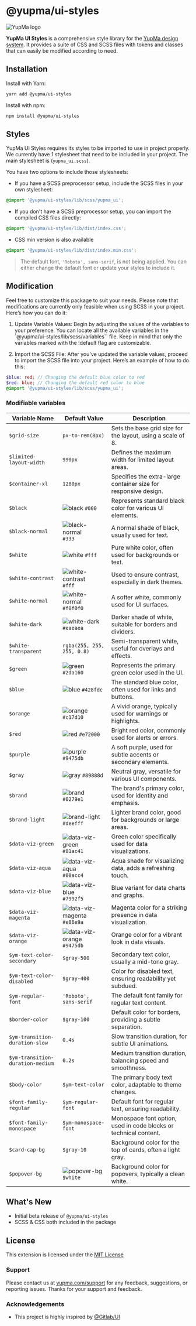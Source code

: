 

# @yupma/ui-styles


![YupMa logo](https://cdn.yupma.com/assets/logo-full.png)


**YupMa UI Styles** is a comprehensive style library for the [YupMa design system](https://www.yupma.com). It provides a suite of CSS and SCSS files with tokens and classes that can easily be modified according to need.

## Installation

Install with Yarn:

```sh
yarn add @yupma/ui-styles
```

Install with npm:

```sh
npm install @yupma/ui-styles
```

## Styles

YupMa UI Styles requires its styles to be imported to use in project properly. We currently have 1 stylesheet that need to be included in your project. The main stylesheet is
(`yupma_ui.scss`).

You have two options to include those stylesheets:

- If you have a SCSS preprocessor setup, include the SCSS files in your own stylesheet:

```scss
@import '@yupma/ui-styles/lib/scss/yupma_ui';
```

- If you don't have a SCSS preprocessor setup, you can import the compiled CSS files directly:

```css
@import '@yupma/ui-styles/lib/dist/index.css';
```

- CSS min version is also available

```css
@import '@yupma/ui-styles/lib/dist/index.min.css';
```

> The default font, `'Roboto', sans-serif`, is not being applied. You can either change the default font or update your styles to include it.

## Modification

Feel free to customize this package to suit your needs. Please note that modifications are currently only feasible when using SCSS in your project. Here’s how you can do it:

1. Update Variable Values: Begin by adjusting the values of the variables to your preference. You can locate all the available variables in the `@yupma/ui-styles/lib/scss/variables`` file. Keep in mind that only the variables marked with the !default flag are customizable.

2. Import the SCSS File: After you've updated the variable values, proceed to import the SCSS file into your project. Here’s an example of how to do this:

```scss
$blue: red; // Changing the default blue color to red
$red: blue; // Changing the default red color to blue
@import '@yupma/ui-styles/lib/scss/yupma_ui';
```

### Modifiable variables

| Variable Name             | Default Value                                       | Description                                                   |
|---------------------------|-----------------------------------------------------|---------------------------------------------------------------|
| `$grid-size`              | `px-to-rem(8px)`                                    | Sets the base grid size for the layout, using a scale of 8.   |
| `$limited-layout-width`   | `990px`                                             | Defines the maximum width for limited layout areas.           |
| `$container-xl`           | `1280px`                                            | Specifies the extra-large container size for responsive design.|
| `$black`                  | ![black](https://via.placeholder.com/10/000000?text=+) `#000` | Represents standard black color for various UI elements.      |
| `$black-normal`           | ![black-normal](https://via.placeholder.com/10/333333?text=+) `#333` | A normal shade of black, usually used for text.              |
| `$white`                  | ![white](https://via.placeholder.com/10/ffffff?text=+) `#fff` | Pure white color, often used for backgrounds or text.        |
| `$white-contrast`         | ![white-contrast](https://via.placeholder.com/10/ffffff?text=+) `#fff` | Used to ensure contrast, especially in dark themes.          |
| `$white-normal`           | ![white-normal](https://via.placeholder.com/10/f0f0f0?text=+) `#f0f0f0` | A softer white, commonly used for UI surfaces.               |
| `$white-dark`             | ![white-dark](https://via.placeholder.com/10/eaeaea?text=+) `#eaeaea` | Darker shade of white, suitable for borders and dividers.    |
| `$white-transparent`      | `rgba(255, 255, 255, 0.8)`                          | Semi-transparent white, useful for overlays and effects.      |
| `$green`                  | ![green](https://via.placeholder.com/10/2da160?text=+) `#2da160` | Represents the primary green color used in the UI.           |
| `$blue`                   | ![blue](https://via.placeholder.com/10/428fdc?text=+) `#428fdc` | The standard blue color, often used for links and buttons.    |
| `$orange`                 | ![orange](https://via.placeholder.com/10/c17d10?text=+) `#c17d10` | A vivid orange, typically used for warnings or highlights.   |
| `$red`                    | ![red](https://via.placeholder.com/10/e72000?text=+) `#e72000` | Bright red color, commonly used for alerts or errors.         |
| `$purple`                 | ![purple](https://via.placeholder.com/10/9475db?text=+) `#9475db` | A soft purple, used for subtle accents or secondary elements. |
| `$gray`                   | ![gray](https://via.placeholder.com/10/89888d?text=+) `#89888d` | Neutral gray, versatile for various UI components.            |
| `$brand`                  | ![brand](https://via.placeholder.com/10/0279e1?text=+) `#0279e1` | The brand's primary color, used for identity and emphasis.    |
| `$brand-light`            | ![brand-light](https://via.placeholder.com/10/deefff?text=+) `#deefff` | Lighter brand color, good for backgrounds or large areas.     |
| `$data-viz-green`         | ![data-viz-green](https://via.placeholder.com/10/81ac41?text=+) `#81ac41` | Green color specifically used for data visualizations.       |
| `$data-viz-aqua`          | ![data-viz-aqua](https://via.placeholder.com/10/00acc4?text=+) `#00acc4` | Aqua shade for visualizing data, adds a refreshing touch.     |
| `$data-viz-blue`          | ![data-viz-blue](https://via.placeholder.com/10/7992f5?text=+) `#7992f5` | Blue variant for data charts and graphs.                      |
| `$data-viz-magenta`       | ![data-viz-magenta](https://via.placeholder.com/10/e86e9a?text=+) `#e86e9a` | Magenta color for a striking presence in data visualization.  |
| `$data-viz-orange`        | ![data-viz-orange](https://via.placeholder.com/10/9475db?text=+) `#9475db` | Orange color for a vibrant look in data visuals.              |
| `$ym-text-color-secondary`| `$gray-500`                                         | Secondary text color, usually a mid-tone gray.                |
| `$ym-text-color-disabled` | `$gray-400`                                         | Color for disabled text, ensuring readability yet subdued.    |
| `$ym-regular-font`        | `'Roboto', sans-serif`                              | The default font family for regular text content.             |
| `$border-color`           | `$gray-100`                                         | Default color for borders, providing a subtle separation.     |
| `$ym-transition-duration-slow` | `0.4s`                                          | Slow transition duration, for subtle UI animations.           |
| `$ym-transition-duration-medium` | `0.2s`                                        | Medium transition duration, balancing speed and smoothness.   |
| `$body-color`             | `$ym-text-color`                                    | The primary body text color, adaptable to theme changes.      |
| `$font-family-regular`    | `$ym-regular-font`                                  | Default font for regular text, ensuring readability.          |
| `$font-family-monospace`  | `$ym-monospace-font`                                | Monospace font option, used in code blocks or technical content. |
| `$card-cap-bg`            | `$gray-10`                                          | Background color for the top of cards, often a light gray.    |
| `$popover-bg`             | ![popover-bg](https://via.placeholder.com/10/ffffff?text=+) `$white` | Background color for popovers, typically a clean white.       |



## What's New

- Initial beta release of `@yupma/ui-styles`
- SCSS & CSS both included in the package

## License

This extension is licensed under the [MIT License](https://github.com/yup-ma/yupma-ui-styles/blob/main/LICENSE)

### Support

Please contact us at [yupma.com/support](https://yupma.com/support) for any feedback, suggestions, or reporting issues. Thanks for your support and feedback.

### Acknowledgements

 - This project is highly inspired by [@Gitlab/UI](https://www.npmjs.com/package/@gitlab/ui)

